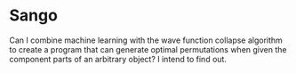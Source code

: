 # Sango
Can I combine machine learning with the wave function collapse algorithm to create a program that can generate optimal permutations when given the component parts of an arbitrary object? I intend to find out.
